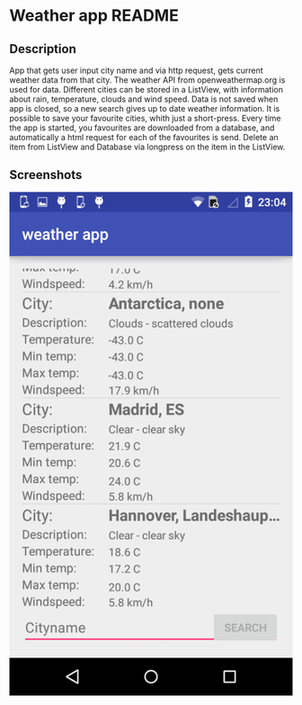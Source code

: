 # Weather app README #

## Description ##
App that gets user input city name and via http request, gets current weather data from that city.
The weather API from openweathermap.org is used for data.
Different cities can be stored in a ListView, with information about rain, temperature, clouds and wind speed.
Data is not saved when app is closed, so a new search gives up to date weather information. 
It is possible to save your favourite cities, whith just a short-press. 
Every time the app is started, you favourites are downloaded from a database, and automatically a html request for each of the favourites is send. 
Delete an item from ListView and Database via longpress on the item in the ListView. 

## Screenshots ##
![List of Cities](https://github.com/lywo/lydia-pset5/blob/master/doc/screenshotcitieslang.png?raw=true)
